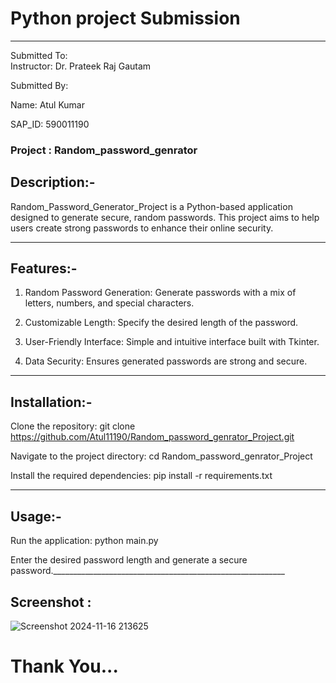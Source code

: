  # Python  project Submission
 --------------------------
 Submitted To:                                                             
 Instructor: Dr. Prateek Raj Gautam
                          
 Submitted By:
 
 Name: Atul Kumar
 
 SAP_ID: 590011190

### Project : Random_password_genrator

## Description:-

Random_Password_Generator_Project is a Python-based application designed to generate secure, random passwords.
This project aims to help users create strong passwords to enhance their online security.
_____________________________________________________________________________________________________________________________________

## Features:-
   1. Random Password Generation: Generate passwords with a mix of letters, numbers, and special characters.
   
   2. Customizable Length: Specify the desired length of the password.
     
   3. User-Friendly Interface: Simple and intuitive interface built with Tkinter.
    
   4. Data Security: Ensures generated passwords are strong and secure.

______________________________________________________
## Installation:-

Clone the repository: git clone https://github.com/Atul11190/Random_password_genrator_Project.git

Navigate to the project directory: cd Random_password_genrator_Project

Install the required dependencies: pip install -r requirements.txt

______________________________________________________________________________________________

## Usage:-

Run the application: python main.py

Enter the desired password length and generate a secure password.__________________________________________________________

## Screenshot : 

 ![Screenshot 2024-11-16 213625](https://github.com/user-attachments/assets/58ce9a73-cab0-463f-887f-833b5c0a9c6e)




# Thank You...
